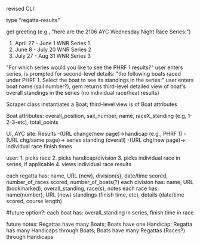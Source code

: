 revised CLI:

type "regatta-results"

get greeting (e.g., "here are the 2106 AYC Wednesday Night Race Series:")
1. April 27 - June 1	WNR Series 1
2.  June 8 - July 20	WNR Series 2
3.  July 27 - Aug 31	WNR Series 3

"For which series would you like to see the PHRF 1 results?"
user enters series, is prompted for second-level details:
"the following boats raced under PHRF 1.  Select the boat to see its standings in the series:"
user enters boat name (sail number?), gem returns third-level detailed view of boat's overall standings in the series (no individual race/heat results)

Scraper class instantiates a Boat; third-level view is of Boat attributes

Boat attributes: overall_position, sail_number, name, raceX_standing (e.g, 1-2-3-etc), total_points

<!-- preferred CLI:

type "regatta-results"

get greeting (e.g., "here are the 2016 regattas hosted/sponsored (?) by AYC:")
1. Jan. 1	Hangover Bowl
2. Jan 31 - Mar 20	Frostbite - Second Half
3. April 23	Spring One Design Regatta
4. April 27 - June 1	WNR Series 1
5. May 14	Spring Harbor Regatta
etc

for which race would you like details?  enter number/date/name
user enters race, prompts for second-level details:
"the following divisions were scored in #{race.name}.  which division results would you like to see" -- option for all?

user enters division name/number, gives second-level details:
"select a series (1, 2, 3, 4, 5) for finish order, finish time, etc"
user enters series number, finds third-level details (individual times for that particular race) -->

UI, AYC site:
Results -(URL change/new page)->handicap (e.g., PHRF 1) -(URL chg/same page)-> series standing (overall) -(URL chg/new page)-> individual race finish times

user: 1. picks race
      2. picks handicap/division
      3. picks individual race in series, if applicable
      4. views individual race results

each regatta has: name, URL (new), division(s), date/time scored, number_of_races scored, number_of_boats(?)
each division has: name, URL (bookmarked), overall_standing, race(s), notes
each race has: name(number), URL (new) standings (finish time, etc), details (date/time scored, course length)

#future option?: each boat has: overall_standing in series, finish time in race

future notes: Regattas have many Boats; Boats have one Handicap; Regatta has many Handicaps through Boats; Boats have many Regattas (Races?) through Handicaps
